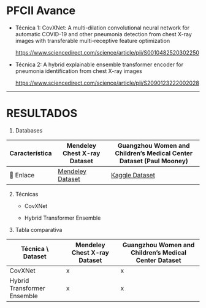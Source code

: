 # PFCII Avance

- Técnica 1: CovXNet: A multi-dilation convolutional neural network for automatic COVID-19 and other pneumonia detection from chest X-ray images with transferable multi-receptive feature optimization

    https://www.sciencedirect.com/science/article/pii/S0010482520302250

- Técnica 2: A hybrid explainable ensemble transformer encoder for pneumonia identification from chest X-ray images

    https://www.sciencedirect.com/science/article/pii/S2090123222002028

---

# RESULTADOS
1. Databases
   
| Característica  | Mendeley Chest X-ray Dataset                                                                 | Guangzhou Women and Children’s Medical Center Dataset (Paul Mooney)                    |
|-----------------|-----------------------------------------------------------------------------------------------|-----------------------------------------------------------------------------------------|
| 🔗 Enlace        | [Mendeley Dataset](https://data.mendeley.com/datasets/rscbjbr9sj/2)                          | [Kaggle Dataset](https://www.kaggle.com/datasets/paultimothymooney/chest-xray-pneumonia) |


2. Técnicas
    * CovXNet
      
    * Hybrid Transformer Ensemble
  
3. Tabla comparativa

| Técnica \ Dataset           | Mendeley Chest X-ray Dataset | Guangzhou Women and Children’s Medical Center Dataset |
|-----------------------------|------------------------------|-------------------------------------------------------|
| CovXNet                     | x                            | x                                                     |
| Hybrid Transformer Ensemble | x                            | x                                                     |

